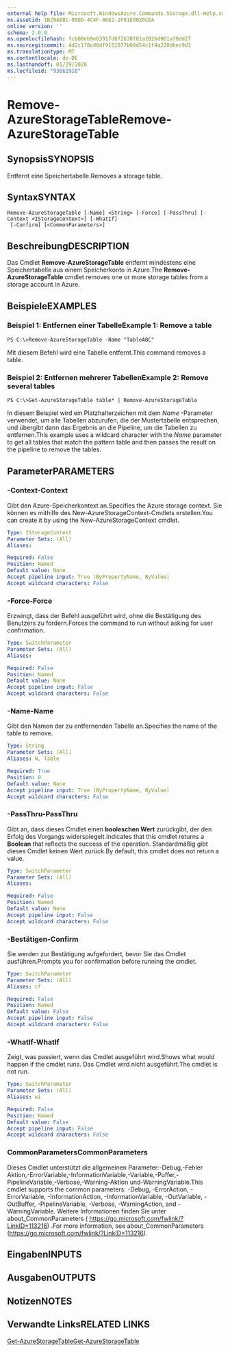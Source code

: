 ```yaml
---
external help file: Microsoft.WindowsAzure.Commands.Storage.dll-Help.xml
ms.assetid: 1B29AB8C-95DD-4C4F-86E2-2F81E8020CEA
online version: ''
schema: 2.0.0
ms.openlocfilehash: fcb08eb9e63917d072630f81a2026d961a70dd27
ms.sourcegitcommit: 4d2c178cd6df9151877b08d54c1f4a228dbec9d1
ms.translationtype: MT
ms.contentlocale: de-DE
ms.lasthandoff: 01/29/2020
ms.locfileid: "93661918"
---
```

# <span data-ttu-id="b9d13-101">Remove-AzureStorageTable</span><span class="sxs-lookup"><span data-stu-id="b9d13-101">Remove-AzureStorageTable</span></span>

## <span data-ttu-id="b9d13-102">Synopsis</span><span class="sxs-lookup"><span data-stu-id="b9d13-102">SYNOPSIS</span></span>
<span data-ttu-id="b9d13-103">Entfernt eine Speichertabelle.</span><span class="sxs-lookup"><span data-stu-id="b9d13-103">Removes a storage table.</span></span>

## <span data-ttu-id="b9d13-104">Syntax</span><span class="sxs-lookup"><span data-stu-id="b9d13-104">SYNTAX</span></span>

```
Remove-AzureStorageTable [-Name] <String> [-Force] [-PassThru] [-Context <IStorageContext>] [-WhatIf]
 [-Confirm] [<CommonParameters>]
```

## <span data-ttu-id="b9d13-105">Beschreibung</span><span class="sxs-lookup"><span data-stu-id="b9d13-105">DESCRIPTION</span></span>
<span data-ttu-id="b9d13-106">Das Cmdlet **Remove-AzureStorageTable** entfernt mindestens eine Speichertabelle aus einem Speicherkonto in Azure.</span><span class="sxs-lookup"><span data-stu-id="b9d13-106">The **Remove-AzureStorageTable** cmdlet removes one or more storage tables from a storage account in Azure.</span></span>

## <span data-ttu-id="b9d13-107">Beispiele</span><span class="sxs-lookup"><span data-stu-id="b9d13-107">EXAMPLES</span></span>

### <span data-ttu-id="b9d13-108">Beispiel 1: Entfernen einer Tabelle</span><span class="sxs-lookup"><span data-stu-id="b9d13-108">Example 1: Remove a table</span></span>
```
PS C:\>Remove-AzureStorageTable -Name "TableABC"
```

<span data-ttu-id="b9d13-109">Mit diesem Befehl wird eine Tabelle entfernt.</span><span class="sxs-lookup"><span data-stu-id="b9d13-109">This command removes a table.</span></span>

### <span data-ttu-id="b9d13-110">Beispiel 2: Entfernen mehrerer Tabellen</span><span class="sxs-lookup"><span data-stu-id="b9d13-110">Example 2: Remove several tables</span></span>
```
PS C:\>Get-AzureStorageTable table* | Remove-AzureStorageTable
```

<span data-ttu-id="b9d13-111">In diesem Beispiel wird ein Platzhalterzeichen mit dem *Name* -Parameter verwendet, um alle Tabellen abzurufen, die der Mustertabelle entsprechen, und übergibt dann das Ergebnis an die Pipeline, um die Tabellen zu entfernen.</span><span class="sxs-lookup"><span data-stu-id="b9d13-111">This example uses a wildcard character with the *Name* parameter to get all tables that match the pattern table and then passes the result on the pipeline to remove the tables.</span></span>

## <span data-ttu-id="b9d13-112">Parameter</span><span class="sxs-lookup"><span data-stu-id="b9d13-112">PARAMETERS</span></span>

### <span data-ttu-id="b9d13-113">-Context</span><span class="sxs-lookup"><span data-stu-id="b9d13-113">-Context</span></span>
<span data-ttu-id="b9d13-114">Gibt den Azure-Speicherkontext an.</span><span class="sxs-lookup"><span data-stu-id="b9d13-114">Specifies the Azure storage context.</span></span>
<span data-ttu-id="b9d13-115">Sie können es mithilfe des New-AzureStorageContext-Cmdlets erstellen.</span><span class="sxs-lookup"><span data-stu-id="b9d13-115">You can create it by using the New-AzureStorageContext cmdlet.</span></span>

```yaml
Type: IStorageContext
Parameter Sets: (All)
Aliases: 

Required: False
Position: Named
Default value: None
Accept pipeline input: True (ByPropertyName, ByValue)
Accept wildcard characters: False
```

### <span data-ttu-id="b9d13-116">-Force</span><span class="sxs-lookup"><span data-stu-id="b9d13-116">-Force</span></span>
<span data-ttu-id="b9d13-117">Erzwingt, dass der Befehl ausgeführt wird, ohne die Bestätigung des Benutzers zu fordern.</span><span class="sxs-lookup"><span data-stu-id="b9d13-117">Forces the command to run without asking for user confirmation.</span></span>

```yaml
Type: SwitchParameter
Parameter Sets: (All)
Aliases: 

Required: False
Position: Named
Default value: None
Accept pipeline input: False
Accept wildcard characters: False
```

### <span data-ttu-id="b9d13-118">-Name</span><span class="sxs-lookup"><span data-stu-id="b9d13-118">-Name</span></span>
<span data-ttu-id="b9d13-119">Gibt den Namen der zu entfernenden Tabelle an.</span><span class="sxs-lookup"><span data-stu-id="b9d13-119">Specifies the name of the table to remove.</span></span>

```yaml
Type: String
Parameter Sets: (All)
Aliases: N, Table

Required: True
Position: 0
Default value: None
Accept pipeline input: True (ByPropertyName, ByValue)
Accept wildcard characters: False
```

### <span data-ttu-id="b9d13-120">-PassThru</span><span class="sxs-lookup"><span data-stu-id="b9d13-120">-PassThru</span></span>
<span data-ttu-id="b9d13-121">Gibt an, dass dieses Cmdlet einen **booleschen Wert** zurückgibt, der den Erfolg des Vorgangs widerspiegelt.</span><span class="sxs-lookup"><span data-stu-id="b9d13-121">Indicates that this cmdlet returns a **Boolean** that reflects the success of the operation.</span></span>
<span data-ttu-id="b9d13-122">Standardmäßig gibt dieses Cmdlet keinen Wert zurück.</span><span class="sxs-lookup"><span data-stu-id="b9d13-122">By default, this cmdlet does not return a value.</span></span>

```yaml
Type: SwitchParameter
Parameter Sets: (All)
Aliases: 

Required: False
Position: Named
Default value: None
Accept pipeline input: False
Accept wildcard characters: False
```

### <span data-ttu-id="b9d13-123">-Bestätigen</span><span class="sxs-lookup"><span data-stu-id="b9d13-123">-Confirm</span></span>
<span data-ttu-id="b9d13-124">Sie werden zur Bestätigung aufgefordert, bevor Sie das Cmdlet ausführen.</span><span class="sxs-lookup"><span data-stu-id="b9d13-124">Prompts you for confirmation before running the cmdlet.</span></span>

```yaml
Type: SwitchParameter
Parameter Sets: (All)
Aliases: cf

Required: False
Position: Named
Default value: False
Accept pipeline input: False
Accept wildcard characters: False
```

### <span data-ttu-id="b9d13-125">-WhatIf</span><span class="sxs-lookup"><span data-stu-id="b9d13-125">-WhatIf</span></span>
<span data-ttu-id="b9d13-126">Zeigt, was passiert, wenn das Cmdlet ausgeführt wird.</span><span class="sxs-lookup"><span data-stu-id="b9d13-126">Shows what would happen if the cmdlet runs.</span></span>
<span data-ttu-id="b9d13-127">Das Cmdlet wird nicht ausgeführt.</span><span class="sxs-lookup"><span data-stu-id="b9d13-127">The cmdlet is not run.</span></span>

```yaml
Type: SwitchParameter
Parameter Sets: (All)
Aliases: wi

Required: False
Position: Named
Default value: False
Accept pipeline input: False
Accept wildcard characters: False
```

### <span data-ttu-id="b9d13-128">CommonParameters</span><span class="sxs-lookup"><span data-stu-id="b9d13-128">CommonParameters</span></span>
<span data-ttu-id="b9d13-129">Dieses Cmdlet unterstützt die allgemeinen Parameter:-Debug,-Fehler Aktion,-ErrorVariable,-InformationVariable,-Variable,-Puffer,-PipelineVariable,-Verbose,-Warning-Aktion und-WarningVariable.</span><span class="sxs-lookup"><span data-stu-id="b9d13-129">This cmdlet supports the common parameters: -Debug, -ErrorAction, -ErrorVariable, -InformationAction, -InformationVariable, -OutVariable, -OutBuffer, -PipelineVariable, -Verbose, -WarningAction, and -WarningVariable.</span></span> <span data-ttu-id="b9d13-130">Weitere Informationen finden Sie unter about_CommonParameters ( https://go.microsoft.com/fwlink/?LinkID=113216) .</span><span class="sxs-lookup"><span data-stu-id="b9d13-130">For more information, see about_CommonParameters (https://go.microsoft.com/fwlink/?LinkID=113216).</span></span>

## <span data-ttu-id="b9d13-131">Eingaben</span><span class="sxs-lookup"><span data-stu-id="b9d13-131">INPUTS</span></span>

## <span data-ttu-id="b9d13-132">Ausgaben</span><span class="sxs-lookup"><span data-stu-id="b9d13-132">OUTPUTS</span></span>

## <span data-ttu-id="b9d13-133">Notizen</span><span class="sxs-lookup"><span data-stu-id="b9d13-133">NOTES</span></span>

## <span data-ttu-id="b9d13-134">Verwandte Links</span><span class="sxs-lookup"><span data-stu-id="b9d13-134">RELATED LINKS</span></span>

[<span data-ttu-id="b9d13-135">Get-AzureStorageTable</span><span class="sxs-lookup"><span data-stu-id="b9d13-135">Get-AzureStorageTable</span></span>](./Get-AzureStorageTable.md)
